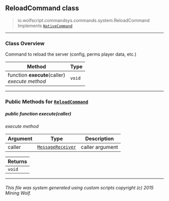 ## ReloadCommand __class__

>io.wolfscript.commandsys.commands.system.ReloadCommand
>Implements [`NativeCommand`](..\..\NativeCommand.md)

---

### Class Overview

Command to reload the server (config, perms player data, etc.)

Method | Type   
--- | :--- 
 function __execute__(caller) <br> _execute method_ | `void`



---


### Public Methods for [`ReloadCommand`](ReloadCommand.md)

##### <a id='execute'></a>public  function __execute__(caller)

_execute method_

Argument | Type | Description  
--- | --- | --- 
caller | [`MessageReceiver`](..\..\..\chat\MessageReceiver.md) | caller argument

Returns | 
--- | 
`void` |


---


###### This file was system generated using custom scripts copyright (c) 2015 Mining Wolf.
	


